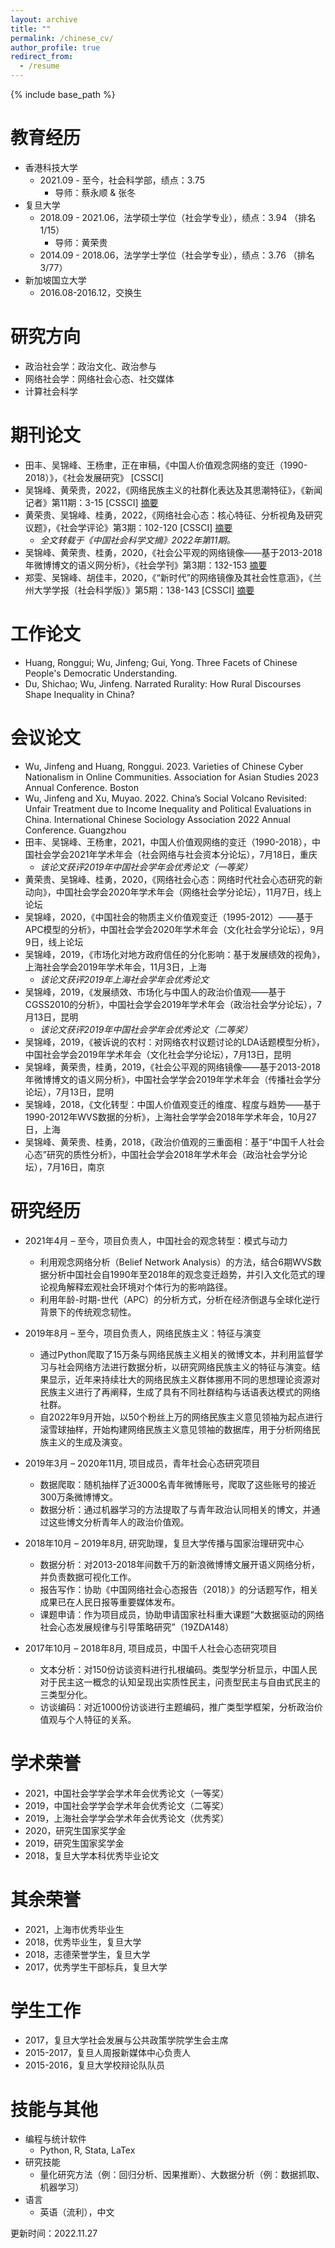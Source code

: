 ```yaml
---
layout: archive
title: ""
permalink: /chinese_cv/
author_profile: true
redirect_from:
  - /resume
---
```


{% include base_path %}

教育经历
======
* 香港科技大学
  * 2021.09 - 至今，社会科学部，绩点：3.75   
    * 导师：蔡永顺 & 张冬    
* 复旦大学
  * 2018.09 - 2021.06，法学硕士学位（社会学专业），绩点：3.94 （排名 1/15）
    * 导师：黄荣贵   
  * 2014.09 - 2018.06，法学学士学位（社会学专业），绩点：3.76 （排名 3/77）  
* 新加坡国立大学 
  * 2016.08-2016.12，交换生
  
研究方向
======
* 政治社会学：政治文化、政治参与
* 网络社会学：网络社会心态、社交媒体
* 计算社会科学
  
期刊论文
======
* 田丰、吴锦峰、王杨聿，正在审稿，《中国人价值观念网络的变迁（1990-2018）》，《社会发展研究》 \[CSSCI]
* 吴锦峰、黄荣贵，2022，《网络民族主义的社群化表达及其思潮特征》，《新闻记者》第11期：3-15 \[CSSCI] [摘要](https://kns.cnki.net/kcms/detail/detail.aspx?filename=XWJZ202211001&dbcode=CJFQ&dbname=DKFXTEMP&v=9xYQTGrRPtNvBcErTPpbQLx1nhMCAYMKAdH6eqip-q7UrultprwKaWY6brpx3A9N) 
* 黄荣贵、吴锦峰、桂勇，2022，《网络社会心态：核心特征、分析视角及研究议题》，《社会学评论》第3期：102-120 \[CSSCI] [摘要](http://src.ruc.edu.cn/CN/abstract/abstract426.shtml#) 
  * *全文转载于《中国社会科学文摘》2022年第11期。*  
* 吴锦峰、黄荣贵、桂勇，2020，《社会公平观的网络镜像——基于2013-2018年微博博文的语义网分析》，《社会学刊》第3期：132-153 [摘要](https://www.jikan.com.cn/aD/a?id=2079113&pN=%25E6%25A3%2580%25E7%25B4%25A2%25E7%25BB%2593%25E6%259E%259C%25E9%25A1%25B5)
* 郑雯、吴锦峰、胡佳丰，2020，《“新时代”的网络镜像及其社会性意涵》，《兰州大学学报（社会科学版）》第5期：138-143 \[CSSCI] [摘要](https://kns.cnki.net/kcms/detail/detail.aspx?filename=LDSK202005017&dbcode=CJFQ&dbname=CJFDTEMP&v=F66xOxab574x29y%mmd2BNJ0KKk85QkVeKzwM2HJWS1JCDkNLEEtdRqugmh7RXJPfjYx1)
  
工作论文
======
* Huang, Ronggui; Wu, Jinfeng; Gui, Yong. Three Facets of Chinese People's Democratic Understanding.
* Du, Shichao; Wu, Jinfeng. Narrated Rurality: How Rural Discourses Shape Inequality in China?
  
会议论文
======
* Wu, Jinfeng and Huang, Ronggui. 2023. Varieties of Chinese Cyber Nationalism in Online Communities. Association for Asian Studies 2023 Annual Conference. Boston
* Wu, Jinfeng and Xu, Muyao. 2022. China’s Social Volcano Revisited: Unfair Treatment due to Income Inequality and Political Evaluations in China. International Chinese Sociology Association 2022 Annual Conference. Guangzhou
* 田丰、吴锦峰、王杨聿，2021，中国人价值观网络的变迁（1990-2018），中国社会学会2021年学术年会（社会网络与社会资本分论坛），7月18日，重庆
  * *该论文获评2019年中国社会学年会优秀论文（一等奖）* 
* 黄荣贵、吴锦峰、桂勇，2020，《网络社会心态：网络时代社会心态研究的新动向》，中国社会学会2020年学术年会（网络社会学分论坛），11月7日，线上论坛
* 吴锦峰，2020，《中国社会的物质主义价值观变迁（1995-2012）——基于APC模型的分析》，中国社会学会2020年学术年会（文化社会学分论坛），9月9日，线上论坛
* 吴锦峰，2019，《市场化对地方政府信任的分化影响：基于发展绩效的视角》，上海社会学会2019年学术年会，11月3日，上海
  * *该论文获评2019年上海社会学年会优秀论文* 
* 吴锦峰，2019，《发展绩效、市场化与中国人的政治价值观——基于CGSS2010的分析》，中国社会学会2019年学术年会（政治社会学分论坛），7月13日，昆明
  * *该论文获评2019年中国社会学年会优秀论文（二等奖）*  
* 吴锦峰，2019，《被诉说的农村：对网络农村议题讨论的LDA话题模型分析》，中国社会学会2019年学术年会（文化社会学分论坛），7月13日，昆明
* 吴锦峰，黄荣贵，桂勇，2019，《社会公平观的网络镜像——基于2013-2018年微博博文的语义网分析》，中国社会学学会2019年学术年会（传播社会学分论坛），7月13日，昆明
* 吴锦峰，2018，《文化转型：中国人价值观变迁的维度、程度与趋势——基于1990-2012年WVS数据的分析》，上海社会学学会2018年学术年会，10月27日，上海
* 吴锦峰、黄荣贵、桂勇，2018，《政治价值观的三重面相：基于“中国千人社会心态”研究的质性分析》，中国社会学会2018年学术年会（政治社会学分论坛），7月16日，南京
  
研究经历
======
* 2021年4月 – 至今，项目负责人，中国社会的观念转型：模式与动力  
  * 利用观念网络分析（Belief Network Analysis）的方法，结合6期WVS数据分析中国社会自1990年至2018年的观念变迁趋势，并引入文化范式的理论视角解释宏观社会环境对个体行为的影响路径。
  * 利用年龄-时期-世代（APC）的分析方式，分析在经济倒退与全球化逆行背景下的传统观念韧性。
  
* 2019年8月 – 至今，项目负责人，网络民族主义：特征与演变
  * 通过Python爬取了15万条与网络民族主义相关的微博文本，并利用监督学习与社会网络方法进行数据分析，以研究网络民族主义的特征与演变。结果显示，近年来持续壮大的网络民族主义群体挪用不同的思想理论资源对民族主义进行了再阐释，生成了具有不同社群结构与话语表达模式的网络社群。  
  * 自2022年9月开始，以50个粉丝上万的网络民族主义意见领袖为起点进行滚雪球抽样，开始构建网络民族主义意见领袖的数据库，用于分析网络民族主义的生成及演变。
  
* 2019年3月 – 2020年11月, 项目成员，青年社会心态研究项目
  * 数据爬取：随机抽样了近3000名青年微博账号，爬取了这些账号的接近300万条微博博文。
  * 数据分析：通过机器学习的方法提取了与青年政治认同相关的博文，并通过这些博文分析青年人的政治价值观。
    
* 2018年10月 – 2019年8月, 研究助理，复旦大学传播与国家治理研究中心
  * 数据分析：对2013-2018年间数千万的新浪微博博文展开语义网络分析，并负责数据可视化工作。
  * 报告写作：协助《中国网络社会心态报告（2018）》的分话题写作，相关成果已在人民日报等重要媒体发布。
  * 课题申请：作为项目成员，协助申请国家社科重大课题“大数据驱动的网络社会心态发展规律与引导策略研究”（19ZDA148）
    
* 2017年10月 – 2018年8月, 项目成员，中国千人社会心态研究项目  
  * 文本分析：对150份访谈资料进行扎根编码。类型学分析显示，中国人民对于民主这一概念的认知呈现出实质性民主，问责型民主与自由式民主的三类型分化。  
  * 访谈编码：对近1000份访谈进行主题编码，推广类型学框架，分析政治价值观与个人特征的关系。  
  
学术荣誉
======
* 2021，中国社会学学会学术年会优秀论文（一等奖）
* 2019，中国社会学学会学术年会优秀论文（二等奖）
* 2019，上海社会学学会学术年会优秀论文（优秀奖）
* 2020，研究生国家奖学金
* 2019，研究生国家奖学金
* 2018，复旦大学本科优秀毕业论文

其余荣誉
======
* 2021，上海市优秀毕业生
* 2018，优秀毕业生，复旦大学
* 2018，志德荣誉学生，复旦大学
* 2017，优秀学生干部标兵，复旦大学

学生工作
======
* 2017，复旦大学社会发展与公共政策学院学生会主席
* 2015-2017，复旦人周报新媒体中心负责人
* 2015-2016，复旦大学校辩论队队员

技能与其他
======
* 编程与统计软件
  * Python, R, Stata, LaTex
* 研究技能
  * 量化研究方法（例：回归分析、因果推断）、大数据分析（例：数据抓取、机器学习）
* 语言
  * 英语（流利），中文
 
 更新时间：2022.11.27
  
